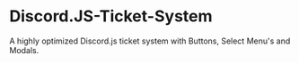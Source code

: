 # Discord.JS-Ticket-System
A highly optimized Discord.js ticket system with Buttons, Select Menu's and Modals.
